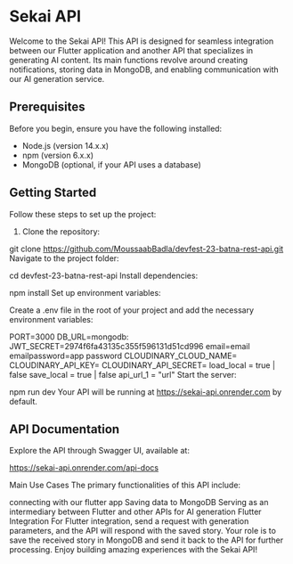 # Sekai API

Welcome to the Sekai API! This API is designed for seamless integration between our Flutter application and another API that specializes in generating AI content. Its main functions revolve around creating notifications, storing data in MongoDB, and enabling communication with our AI generation service.

## Prerequisites

Before you begin, ensure you have the following installed:

- Node.js (version 14.x.x)
- npm (version 6.x.x)
- MongoDB (optional, if your API uses a database)

## Getting Started

Follow these steps to set up the project:

1. Clone the repository:

git clone https://github.com/MoussaabBadla/devfest-23-batna-rest-api.git
Navigate to the project folder:

cd devfest-23-batna-rest-api
Install dependencies:

npm install
Set up environment variables:

Create a .env file in the root of your project and add the necessary environment variables:

PORT=3000
 DB_URL=mongodb:
JWT_SECRET=2974f6fa43135c355f596131d51cd996
email=email
emailpassword=app password
CLOUDINARY_CLOUD_NAME=
CLOUDINARY_API_KEY=
CLOUDINARY_API_SECRET=
load_local = true | false
save_local = true  | false
api_url_1 = "url" 
Start the server:

npm run dev
Your API will be running at https://sekai-api.onrender.com by default.

## API Documentation
Explore the API through Swagger UI, available at:

https://sekai-api.onrender.com/api-docs

Main Use Cases
The primary functionalities of this API include:

connecting with our flutter app
Saving data to MongoDB
Serving as an intermediary between Flutter and other APIs for AI generation
Flutter Integration
For Flutter integration, send a request with generation parameters, and the API will respond with the saved story. Your role is to save the received story in MongoDB and send it back to the API for further processing. Enjoy building amazing experiences with the Sekai API!
